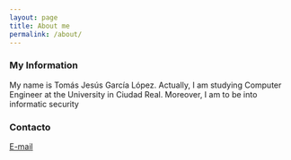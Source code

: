 ```yaml
---
layout: page
title: About me
permalink: /about/
---
```


### My Information

My name is Tomás Jesús García López. Actually, I am studying Computer Engineer at the University in Ciudad Real.
Moreover, I am to be into informatic security

### Contacto

[E-mail](mailto:tomi.carrion@gmail.com)
